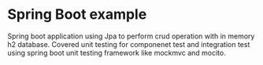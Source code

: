 # Spring Boot example
Spring boot application using Jpa to perform crud operation with in memory h2 database.
Covered unit testing for componenet test and integration test using spring boot unit testing framework like mockmvc and mocito. 
